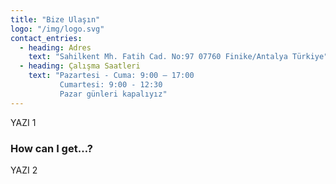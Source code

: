 ```yaml
---
title: "Bize Ulaşın"
logo: "/img/logo.svg"
contact_entries:
  - heading: Adres
    text: "Sahilkent Mh. Fatih Cad. No:97 07760 Finike/Antalya Türkiye"
  - heading: Çalışma Saatleri
    text: "Pazartesi - Cuma: 9:00 – 17:00
           Cumartesi: 9:00 - 12:30
           Pazar günleri kapalıyız"
---
```


YAZI 1

<h3 class="f4 b lh-title mb2">How can I get…?</h3>

YAZI 2
